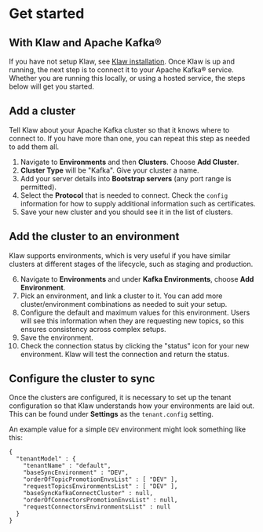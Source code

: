 # Get started

## With Klaw and Apache Kafka®

If you have not setup Klaw, see [Klaw installation](HowTo/installation).
Once Klaw is up and running, the next step is to connect it to your
Apache Kafka® service. Whether you are running this locally, or using a
hosted service, the steps below will get you started. 

## Add a cluster

Tell Klaw about your Apache Kafka cluster so that it knows where to
connect to. If you have more than one, you can repeat this step as
needed to add them all.

1.  Navigate to **Environments** and then **Clusters**. Choose **Add
    Cluster**.
2.  **Cluster Type** will be \"Kafka\". Give your cluster a name.
3.  Add your server details into **Bootstrap servers** (any port range
    is permitted).
4.  Select the **Protocol** that is needed to connect. Check the
    `config` information for how to supply
    additional information such as certificates.
5.  Save your new cluster and you should see it in the list of clusters.

## Add the cluster to an environment

Klaw supports environments, which is very useful if you have similar
clusters at different stages of the lifecycle, such as staging and
production.

6.  Navigate to **Environments** and under **Kafka Environments**,
    choose **Add Environment**.
7.  Pick an environment, and link a cluster to it. You can add more
    cluster/environment combinations as needed to suit your setup.
8.  Configure the default and maximum values for this environment. Users
    will see this information when they are requesting new topics, so
    this ensures consistency across complex setups.
9.  Save the environment.
10. Check the connection status by clicking the \"status\" icon for your
    new environment. Klaw will test the connection and return the
    status.

## Configure the cluster to sync

Once the clusters are configured, it is necessary to set up the tenant
configuration so that Klaw understands how your environments are laid
out. This can be found under **Settings** as the `tenant.config`
setting.

An example value for a simple `DEV` environment might look something
like this:

    {
      "tenantModel" : {
        "tenantName" : "default",
        "baseSyncEnvironment" : "DEV",
        "orderOfTopicPromotionEnvsList" : [ "DEV" ],
        "requestTopicsEnvironmentsList" : [ "DEV" ],
        "baseSyncKafkaConnectCluster" : null,
        "orderOfConnectorsPromotionEnvsList" : null,
        "requestConnectorsEnvironmentsList" : null
      }
    }
